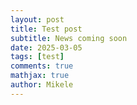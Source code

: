```yaml
---
layout: post
title: Test post
subtitle: News coming soon
date: 2025-03-05
tags: [test]
comments: true
mathjax: true
author: Mikele
---
```

